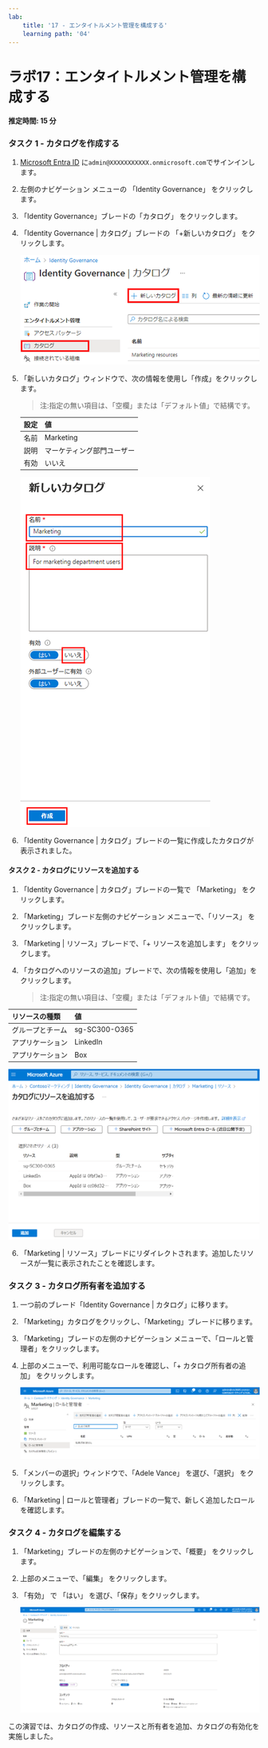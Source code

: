 ```yaml
---
lab:
    title: '17 - エンタイトルメント管理を構成する'
    learning path: '04'
---
```


# ラボ17：エンタイトルメント管理を構成する

#### 推定時間: 15 分

### タスク 1 - カタログを作成する

1. [Microsoft Entra ID]( https://portal.azure.com/#blade/Microsoft_AAD_IAM/ActiveDirectoryMenuBlade/Overview) に`admin@XXXXXXXXXXX.onmicrosoft.com`でサインインします。

2. 左側のナビゲーション メニューの 「Identity Governance」 をクリックします。

3. 「Identity  Governance」ブレードの「カタログ」 をクリックします。

4. 「Identity Governance | カタログ」ブレードの 「+新しいカタログ」 をクリックします。

   ![「新しいカタログ」メニューが強調表示された Identity Governance カタログ ページが表示されている画面イメージ](./media/lp4-mod1-identity-governance-new-catalog.png)

5. 「新しいカタログ」ウィンドウで、次の情報を使用し「作成」をクリックします。

   > 注:指定の無い項目は、「空欄」または「デフォルト値」で結構です。

   | 設定 | 値                         |
   | :--- | -------------------------- |
   | 名前 | Marketing                  |
   | 説明 | マーケティング部門ユーザー |
   | 有効 | いいえ                     |

   ![「名前」、「説明」、「有効」、「作成」オプションが強調された「新しいカタログ」ウィンドウが表示されている画面イメージ](./media/lp4-mod1-new-catalog-marketing.png)

6. 「Identity Governance | カタログ」ブレードの一覧に作成したカタログが表示されました。

   

#### タスク 2 - カタログにリソースを追加する

1. 「Identity Governance | カタログ」ブレードの一覧で 「Marketing」 をクリックします。

2. 「Marketing」ブレード左側のナビゲーション メニューで、「リソース」 をクリックします。

3. 「Marketing | リソース」ブレードで、「+ リソースを追加します」 をクリックします。

4. 「カタログへのリソースの追加」ブレードで、次の情報を使用し「追加」をクリックします。

   > 注:指定の無い項目は、「空欄」または「デフォルト値」で結構です。


| リソースの種類   | 値            |
| :--------------- | :------------ |
| グループとチーム | sg-SC300-O365 |
| アプリケーション | LinkedIn      |
| アプリケーション | Box           |

![カタログにリソースを追加する](./media/catalog-add-resources.png)

6. 「Marketing | リソース」ブレードにリダイレクトされます。追加したリソースが一覧に表示されたことを確認します。

   

### タスク 3 - カタログ所有者を追加する

1. 一つ前のブレード「Identity Governance | カタログ」に移ります。

2. 「Marketing」カタログをクリックし、「Marketing」ブレードに移ります。

3. 「Marketing」ブレードの左側のナビゲーション メニューで、「ロールと管理者」をクリックします。

4. 上部のメニューで、利用可能なロールを確認し、「+ カタログ所有者の追加」 をクリックします。

   ![Marketing カタログの「ロールと管理者」ページが表示されている画面イメージ](./media/lp4-mod1-catalog-roles-and-admins.png)

5. 「メンバーの選択」ウィンドウで、「Adele Vance」 を選び、「選択」 をクリックします。

6. 「Marketing | ロールと管理者」ブレードの一覧で、新しく追加したロールを確認します。

   

### タスク 4 - カタログを編集する

1. 「Marketing」ブレードの左側のナビゲーションで、「概要」 をクリックします。

2. 上部のメニューで、「編集」 をクリックします。

3. 「有効」 で 「はい」 を選び、「保存」をクリックします。

   ![有効なプロパティが表示されている画面イメージ。](./media/lp4-mod1-edit-marketing-catalog.png)



この演習では、カタログの作成、リソースと所有者を追加、カタログの有効化を実施しました。
